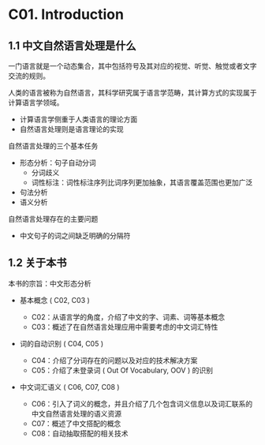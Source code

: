# C01. Introduction

## 1.1 中文自然语言处理是什么

一门语言就是一个动态集合，其中包括符号及其对应的视觉、听觉、触觉或者文字交流的规则。

人类的语言被称为自然语言，其科学研究属于语言学范畴，其计算方式的实现属于计算语言学领域。

-   计算语言学侧重于人类语言的理论方面
-   自然语言处理则是语言理论的实现

自然语言处理的三个基本任务

-   形态分析：句子自动分词
    -   分词歧义
    -   词性标注：词性标注序列比词序列更加抽象，其语言覆盖范围也更加广泛
-   句法分析
-   语义分析

自然语言处理存在的主要问题

-   中文句子的词之间缺乏明确的分隔符

## 1.2 关于本书

本书的宗旨：中文形态分析

-   基本概念 ( C02, C03 )

    -   C02：从语言学的角度，介绍了中文的字、词素、词等基本概念
    -   C03：概述了在自然语言处理应用中需要考虑的中文词汇特性

-   词的自动识别 ( C04, C05 )

    -   C04：介绍了分词存在的问题以及对应的技术解决方案
    -   C05：介绍了未登录词 ( Out Of Vocabulary, OOV ) 的识别

-   中文词汇语义 ( C06, C07, C08 )

    -   C06：引入了词义的概念，并且介绍了几个包含词义信息以及词汇联系的中文自然语言处理的语义资源
    -   C07：概述了中文搭配的概念
    -   C08：自动抽取搭配的相关技术
